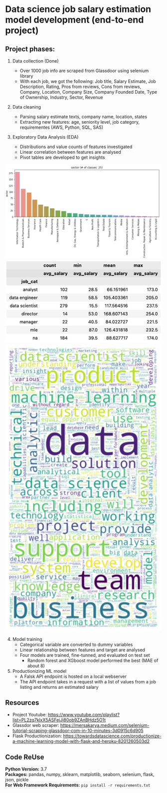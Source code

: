 # Data science job salary estimation model development (end-to-end project)
## Project phases:

1. Data collection (Done)
    - Over 1000 job info are scraped from Glassdoor using selenium library
    - With each job, we got the following: Job title, Salary Estimate, Job Description, Rating, Pros from reviews, Cons from reviews, Company, Location, Company Size, Company Founded Date, Type of Ownership, Industry, Sector, Revenue

2. Data cleaning
    - Parsing salary estimate texts, company name, location, states
    - Extracting new features: age, seniority level, job category, requirementes (AWS, Python, SQL, SAS)

3. Exploratory Data Analysis (EDA)
    - Distributions and value counts of features investigated
    - Linear correlation between features are analysed
    - Pivot tables are developed to get insights

<img src="https://github.com/mz-zarei/SalaryPredictionProject/blob/EDA/3_EDA/bar.png" alt="Salary by Sector" width="600"/>
<img src="https://github.com/mz-zarei/SalaryPredictionProject/blob/EDA/3_EDA/pvTable.png" alt="Salary by Position" width="600"/>
<img src="https://github.com/mz-zarei/SalaryPredictionProject/blob/EDA/3_EDA/WC.png" alt="Word cloud of job descriptions" width="500"/>


4. Model training
    - Categorical variable are converted to dummy variables
    - Linear relationship between features and target are analysed
    - Four models are trained, fine-tunned, and evaluated on test set
        - Random forest and XGboost model performed the best (MAE of about 8)
5. Productionizing ML model
    - A Falsk API endpoint is hosted on a local webserver 
    - The API endpoint takes in a request with a list of values from a job listing and returns an estimated salary

## Resources
- Project Youtube: https://www.youtube.com/playlist?list=PL2zq7klxX5ASFejJj80ob9ZAnBHdz5O1t
- Glassdor web scraper: https://mersakarya.medium.com/selenium-tutorial-scraping-glassdoor-com-in-10-minutes-3d0915c6d905
- Flask Productionization: https://towardsdatascience.com/productionize-a-machine-learning-model-with-flask-and-heroku-8201260503d2

## Code ReUse
**Python Version:** 3.7  
**Packages:** pandas, numpy, sklearn, matplotlib, seaborn, selenium, flask, json, pickle  
**For Web Framework Requirements:**  ```pip install -r requirements.txt```  
